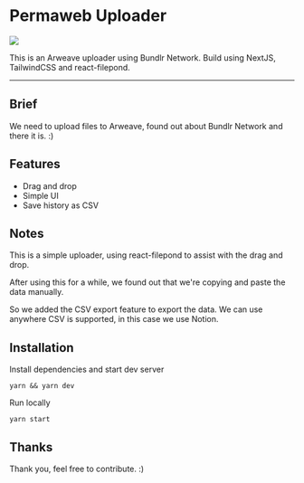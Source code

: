 # Permaweb Uploader

![](https://arweave.net/niaS3JOFFWpSO8v4f2lMC8l7dniBilXZEykoW48e8x0)

This is an Arweave uploader using Bundlr Network. Build using NextJS, TailwindCSS and react-filepond.

---

## Brief

We need to upload files to Arweave, found out about Bundlr Network and there it is. :)

## Features

-   Drag and drop
-   Simple UI
-   Save history as CSV

## Notes

This is a simple uploader, using react-filepond to assist with the drag and drop.

After using this for a while, we found out that we're copying and paste the data manually.

So we added the CSV export feature to export the data. We can use anywhere CSV is supported, in this case we use Notion.

## Installation

Install dependencies and start dev server

```
yarn && yarn dev
```

Run locally

```
yarn start
```

## Thanks

Thank you, feel free to contribute. :)
